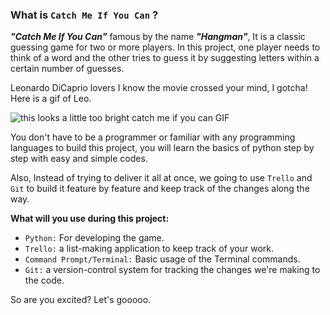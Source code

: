 ﻿
### What is  `Catch Me If You Can`  ?

***"Catch Me If You Can"*** famous by the name ***"Hangman"***, It is a classic guessing game for two or more players. In this project, one player needs to think of a word and the other tries to guess it by suggesting letters within a certain number of guesses. 

Leonardo DiCaprio lovers I know the movie crossed your mind, I gotcha! Here is a gif of Leo.

   ![this looks a little too bright catch me if you can GIF](https://media0.giphy.com/media/oBqQDEOGT11yo/giphy.gif?cid=ecf05e47cd49d5576c6319a71ae0f731af26b0a5c6a37f14&rid=giphy.gif)

You don't have to be a programmer or familiar with any programming languages to build this project, you will learn the basics of python step by step with easy and simple codes.

Also, Instead of trying to deliver it all at once, we going to use `Trello` and `Git` to build it feature by feature and keep track of the changes along the
way.


**What will you use during this project:**

 - `Python:` For developing the game.
 - `Trello:` a list-making application to keep track of your work.
 - `Command Prompt/Terminal:` Basic usage of the Terminal commands.
 - `Git:` a version-control system for tracking the changes we're making
   to the code.
 

So are you excited? Let's gooooo.